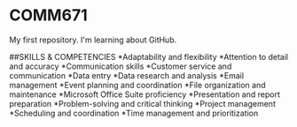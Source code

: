 # COMM671
My first repository.
I'm learning about GitHub.

##SKILLS & COMPETENCIES
*Adaptability and flexibility
*Attention to detail and accuracy
*Communication skills
*Customer service and communication
*Data entry
*Data research and analysis
*Email management
*Event planning and coordination
*File organization and maintenance
*Microsoft Office Suite proficiency
*Presentation and report preparation
*Problem-solving and critical thinking
*Project management
*Scheduling and coordination
*Time management and prioritization
